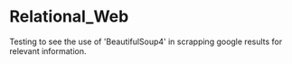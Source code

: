 Relational_Web
==============

Testing to see the use of 'BeautifulSoup4' in scrapping google results for relevant information.
